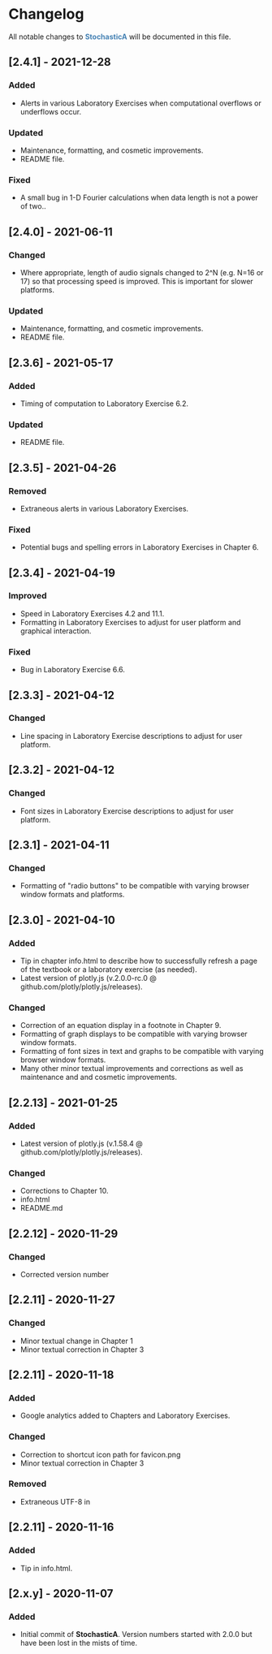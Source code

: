 # Changelog

All notable changes to **<font color="steelblue">StochasticA</font>** will be documented in this file.

## [2.4.1] - 2021-12-28

### Added

- Alerts in various Laboratory Exercises when computational overflows or underflows occur.

### Updated

- Maintenance, formatting, and cosmetic improvements.
- README file.

### Fixed

- A small bug in 1-D Fourier calculations when data length is not a power of two..

## [2.4.0] - 2021-06-11

### Changed

- Where appropriate, length of audio signals changed to 2^N (e.g. N=16 or 17) so that processing speed is improved. This is important for slower platforms.

### Updated

- Maintenance, formatting, and cosmetic improvements.
- README file.

## [2.3.6] - 2021-05-17

### Added

- Timing of computation to Laboratory Exercise 6.2.

### Updated

- README file.

## [2.3.5] - 2021-04-26

### Removed

- Extraneous alerts in various Laboratory Exercises.

### Fixed

- Potential bugs and spelling errors in Laboratory Exercises in Chapter 6.

## [2.3.4] - 2021-04-19

### Improved

- Speed in Laboratory Exercises 4.2 and 11.1.
- Formatting in Laboratory Exercises to adjust for user platform and graphical interaction.

### Fixed

- Bug in Laboratory Exercise 6.6.

## [2.3.3] - 2021-04-12

### Changed

- Line spacing in Laboratory Exercise descriptions to adjust for user platform.

## [2.3.2] - 2021-04-12

### Changed

- Font sizes in Laboratory Exercise descriptions to adjust for user platform.

## [2.3.1] - 2021-04-11

### Changed

- Formatting of "radio buttons" to be compatible with varying browser window formats and platforms.

## [2.3.0] - 2021-04-10

### Added

- Tip in chapter info.html to describe how to successfully refresh a page of the textbook or a laboratory exercise (as needed).
- Latest version of plotly.js (v.2.0.0-rc.0 @ github.com/plotly/plotly.js/releases).

### Changed

- Correction of an equation display in a footnote in Chapter 9.
- Formatting of graph displays to be compatible with varying browser window formats.
- Formatting of font sizes in text and graphs to be compatible with varying browser window formats.
- Many other minor textual improvements and corrections as well as maintenance and and cosmetic improvements.

## [2.2.13] - 2021-01-25

### Added

- Latest version of plotly.js (v.1.58.4 @ github.com/plotly/plotly.js/releases).

### Changed

- Corrections to Chapter 10.
- info.html
- README.md

## [2.2.12] - 2020-11-29

### Changed

- Corrected version number

## [2.2.11] - 2020-11-27

### Changed

- Minor textual change in Chapter 1
- Minor textual correction in Chapter 3

## [2.2.11] - 2020-11-18

### Added

- Google analytics added to Chapters and Laboratory Exercises.

### Changed

- Correction to shortcut icon path for favicon.png
- Minor textual correction in Chapter 3

### Removed

- Extraneous UTF-8 in <head>

## [2.2.11] - 2020-11-16

### Added

- Tip in info.html.

## [2.x.y] - 2020-11-07

### Added

- Initial commit of **StochasticA**. Version numbers started with 2.0.0 but have been lost in the mists of time.

